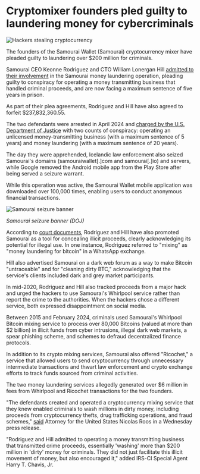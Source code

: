 # Cryptomixer founders pled guilty to laundering money for cybercriminals

![Hackers stealing cryptocurrency](https://www.bleepstatic.com/content/hl-images/2023/12/01/Hackers_crypto.jpg)

The founders of the Samourai Wallet (Samourai) cryptocurrency mixer have pleaded guilty to laundering over $200 million for criminals.

​Samourai CEO Keonne Rodriguez and CTO William Lonergan Hill [admitted to their involvement](https://www.justice.gov/usao-sdny/pr/founders-samourai-wallet-cryptocurrency-mixing-service-plead-guilty) in the Samourai money laundering operation, pleading guilty to conspiracy for operating a money transmitting business that handled criminal proceeds, and are now facing a maximum sentence of five years in prison.

As part of their plea agreements, Rodriguez and Hill have also agreed to forfeit $237,832,360.55.

The two defendants were arrested in April 2024 and [charged by the U.S. Department of Justice](https://www.bleepingcomputer.com/news/security/us-charges-samourai-cryptomixer-founders-for-laundering-100-million/) with two counts of conspiracy: operating an unlicensed money-transmitting business (with a maximum sentence of 5 years) and money laundering (with a maximum sentence of 20 years).

The day they were apprehended, Icelandic law enforcement also seized Samourai's domains (samouraiwallet\[.\]com and samourai\[.\]io) and servers, while Google removed the Android mobile app from the Play Store after being served a seizure warrant.

While this operation was active, the Samourai Wallet mobile application was downloaded over 100,000 times, enabling users to conduct anonymous financial transactions.

![Samourai seizure banner](https://www.bleepstatic.com/images/news/u/1109292/2024/Samourai_io%20seizure%20banner.jpg)

_Samourai seizure banner (DOJ)_

According to [court documents](https://www.justice.gov/usao-sdny/media/1349321/dl), Rodriguez and Hill have also promoted Samourai as a tool for concealing illicit proceeds, clearly acknowledging its potential for illegal use. In one instance, Rodriguez referred to "mixing" as "money laundering for bitcoin" in a WhatsApp exchange.

Hill also advertised Samourai on a dark web forum as a way to make Bitcoin "untraceable" and for "cleaning dirty BTC," acknowledging that the service's clients included dark and grey market participants. 

In mid-2020, Rodriguez and Hill also tracked proceeds from a major hack and urged the hackers to use Samourai's Whirlpool service rather than report the crime to the authorities. When the hackers chose a different service, both expressed disappointment on social media.

Between 2015 and February 2024, criminals used Samourai's Whirlpool Bitcoin mixing service to process over 80,000 Bitcoins (valued at more than $2 billion) in illicit funds from cyber intrusions, illegal dark web markets, a spear phishing scheme, and schemes to defraud decentralized finance protocols.

In addition to its crypto mixing services, Samourai also offered "Ricochet," a service that allowed users to send cryptocurrency through unnecessary intermediate transactions and thwart law enforcement and crypto exchange efforts to track funds sourced from criminal activities.

The two money laundering services allegedly generated over $6 million in fees from Whirlpool and Ricochet transactions for the two founders.

"The defendants created and operated a cryptocurrency mixing service that they knew enabled criminals to wash millions in dirty money, including proceeds from cryptocurrency thefts, drug trafficking operations, and fraud schemes," [said](https://www.justice.gov/usao-sdny/pr/founders-samourai-wallet-cryptocurrency-mixing-service-plead-guilty) Attorney for the United States Nicolas Roos in a Wednesday press release.

"Rodriguez and Hill admitted to operating a money transmitting business that transmitted crime proceeds, essentially 'washing' more than $200 million in 'dirty' money for criminals. They did not just facilitate this illicit movement of money, but also encouraged it," added IRS-CI Special Agent Harry T. Chavis, Jr.